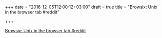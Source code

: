 +++
date = "2016-12-05T12:00:12+03:00"
draft = true
title = "Browsix: Unix in the browser tab  #reddit"

+++

<p><a href="https://t.co/D4C7QbrMUt">Browsix: Unix in the browser tab  #reddit</a></p>
